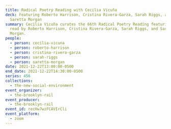 ```yaml
---
title: Radical Poetry Reading with Cecilia Vicuña
deck: Featuring Roberto Harrison, Cristina Rivera-Garza, Sarah Riggs, and
  Saretta Morgan
summary: Cecilia Vicuña curates the 66th Radical Poetry Reading featuring poetry
  read by Roberto Harrison, Cristina Rivera-Garza, Sarah Riggs, and Saretta
  Morgan.
people:
  - person: cecilia-vicuna
  - person: roberto-harrison
  - person: cristina-rivera-garza
  - person: sarah-riggs
  - person: saretta-morgan
date: 2021-12-22T13:00:00-0500
end_date: 2021-12-22T14:30:00-0500
series: 456
collections:
  - the-new-social-environment
event_organizer:
  - the-brooklyn-rail
event_producer:
  - the-brooklyn-rail
event_id: recHw7wzFCAVIrCli
event_platform:
  - zoom
---
```

